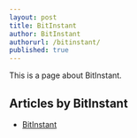 ```yaml
---
layout: post
title: BitInstant
author: BitInstant
authorurl: /bitinstant/
published: true
---
```


This is a page about BitInstant.

## Articles by BitInstant

<ul>
<li><a href="/bitinstant/">BitInstant</a></li>
</ul>